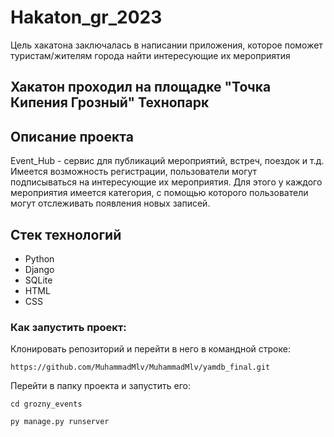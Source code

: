 # Hakaton_gr_2023
Цель хакатона заключалась в написании приложения, которое поможет туристам/жителям города найти интересующие их мероприятия
## Хакатон проходил на площадке "Точка Кипения Грозный" Технопарк

## Описание проекта
Event_Hub - сервис для публикаций мероприятий, встреч, поездок и т.д. Имеется возможность регистрации, пользователи могут подписываться
на интересующие их мероприятия. Для этого у каждого мероприятия имеется категория, с помощью которого пользователи могут отслеживать появления новых записей.

## Стек технологий
- Python
- Django
- SQLite
- HTML
- CSS

### Как запустить проект:

Клонировать репозиторий и перейти в него в командной строке:

```
https://github.com/MuhammadMlv/MuhammadMlv/yamdb_final.git
```

Перейти в папку проекта и запустить его:

```
cd grozny_events
```

```
py manage.py runserver
```
